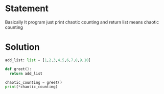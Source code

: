 # Statement 

Basically It program just print chaotic counting and return list means chaotic counting


# Solution 

``` python
add_list: list = [1,2,3,4,5,6,7,8,9,10]

def greet():
  return add_list

chaotic_counting = greet()
print(*chaotic_counting)
```